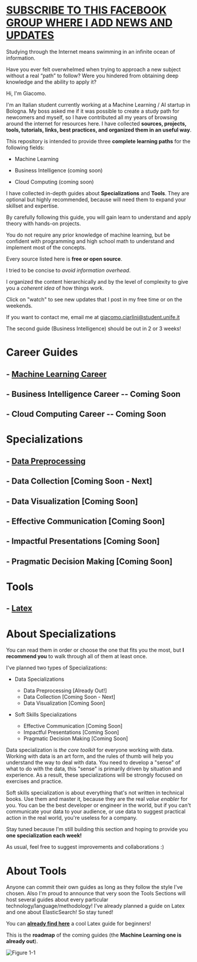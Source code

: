 # [SUBSCRIBE TO THIS FACEBOOK GROUP WHERE I ADD NEWS AND UPDATES](https://www.facebook.com/groups/mathfordatascience/)

Studying through the Internet means swimming in an infinite ocean of information. 

Have you ever felt overwhelmed when trying to approach a new subject without a real “path” to follow? Were you hindered from obtaining deep knowledge and the ability to apply it?

Hi, I'm Giacomo. 

I'm an Italian student currently working at a Machine Learning / AI startup in Bologna.
My boss asked me if it was possible to create a study path for newcomers and myself, so I have contributed all my years of browsing around the internet for resources here. I have collected **sources, projects, tools, tutorials, links, best practices, and organized them in an useful way**.

This repository is intended to provide three **complete learning paths** for the following fields:

- Machine Learning

- Business Intelligence (coming soon)

- Cloud Computing (coming soon)



I have collected in-depth guides about **Specializations** and **Tools**. They are optional but highly recommended, because will need them to expand your skillset and expertise.


By carefully following this guide, you will gain learn to understand and apply theory with hands-on projects.

You do not require any prior knowledge of machine learning, but be confident with programming and high school math to understand and implement most of the concepts.

Every source listed here is **free or open source**. 

I tried to be concise to _avoid information overhead_.

I organized the content hierarchically and by the level of complexity to give you a _coherent idea_ of how things work.   

Click on "watch" to see new updates that I post in my free time or on the weekends.

If you want to contact me, email me at giacomo.ciarlini@student.unife.it 

The second guide (Business Intelligence) should be out in 2 or 3 weeks!

# Career Guides
## - [Machine Learning Career](Career%20Paths/Machine%20Learning%20Engineer%20Career%20Path)  
## - Business Intelligence Career --  Coming Soon
## - Cloud Computing Career --  Coming Soon

# Specializations
## - [Data Preprocessing](Specializations/DataPreprocessing.md)
## - Data Collection  [Coming Soon - Next]
## - Data Visualization  [Coming Soon]
## - Effective Communication  [Coming Soon]
## - Impactful Presentations  [Coming Soon]
## - Pragmatic Decision Making  [Coming Soon]

# Tools
## - [Latex](Tools/Latex.md)

# About Specializations

You can read them in order or choose the one that fits you the most, but **I recommend you** to walk through all of them at least once.

I've planned two types of Specializations: 

- Data Specializations 
  - Data Preprocessing  [Already Out!]
  - Data Collection  [Coming Soon - Next]
  - Data Visualization  [Coming Soon]
  

- Soft Skills Specializations 
  - Effective Communication  [Coming Soon]
  - Impactful Presentations  [Coming Soon]
  - Pragmatic Decision Making  [Coming Soon]

Data specialization is _the core toolkit_ for everyone working with data. Working with data is an art form, and the rules of thumb  will help you understand the way to deal with data. You need to develop a "sense" of what to do with the data, this "sense" is primarily driven by situation and experience. As a result, these specializations will be strongly focused on exercises and practice.

Soft skills specialization is about everything that's not written in technical books. Use them and master it, because they are the real _value enabler_ for you. You can be the best developer or engineer in the world, but if you can't communicate your data to your audience, or use data to suggest practical action in the real world, you're useless for a company. 

Stay tuned because I'm still building this section and hoping to provide you **one specialization each week!**

As usual, feel free to suggest improvements and collaborations :)

# About Tools

Anyone can commit their own guides as long as they follow the style I've chosen. Also I'm proud to announce that very soon the Tools Sections will host several guides about every particular technology/language/methodology! I've already planned a guide on Latex and one about ElasticSearch! So stay tuned!

You can [**already find here**](Tools/Latex.md) a cool Latex guide for beginners!


This is the **roadmap** of the coming guides (the **Machine Learning one is already out**).

![Figure 1-1](https://raw.github.com/clone95/Machine-Learning-Study-Path-March-2019/master/RoadMap.PNG "1") 


